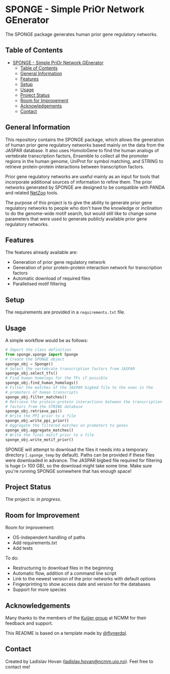 # SPONGE - Simple PriOr Network GEnerator
The SPONGE package generates human prior gene regulatory networks.


## Table of Contents
- [SPONGE - Simple PriOr Network GEnerator](#sponge---simple-prior-network-generator)
  - [Table of Contents](#table-of-contents)
  - [General Information](#general-information)
  - [Features](#features)
  - [Setup](#setup)
  - [Usage](#usage)
  - [Project Status](#project-status)
  - [Room for Improvement](#room-for-improvement)
  - [Acknowledgements](#acknowledgements)
  - [Contact](#contact)
<!-- - [License](#license) -->


## General Information
This repository contains the SPONGE package, which allows the generation 
of human prior gene regulatory networks based mainly on the data from 
the JASPAR database. It also uses HomoloGene to find the human analogs 
of vertebrate transcription factors, Ensemble to collect all the 
promoter regions in the human genome, UniProt for symbol matching, and
STRING to retrieve protein-protein interactions between transcription
factors.

Prior gene regulatory networks are useful mainly as an input for tools
that incorporate additional sources of information to refine them.
The prior networks generated by SPONGE are designed to be compatible
with PANDA and related [NetZoo](https://github.com/netZoo/netZooPy) 
tools.

The purpose of this project is to give the ability to generate prior 
gene regulatory networks to people who don't have the knowledge or 
inclination to do the genome-wide motif search, but would still like
to change some parameters that were used to generate publicly available
prior gene regulatory networks.


## Features
The features already available are:
- Generation of prior gene regulatory network
- Generation of prior protein-protein interaction network for
  transcription factors
- Automatic download of required files
- Parallelised motif filtering


## Setup
The requirements are provided in a `requirements.txt` file.


## Usage
A simple workflow would be as follows:

``` python
# Import the class definition
from sponge.sponge import Sponge
# Create the SPONGE object
sponge_obj = Sponge()
# Select the vertebrate transcription factors from JASPAR
sponge_obj.select_tfs()
# Find human homologs for the TFs if possible
sponge_obj.find_human_homologs()
# Filter the matches of the JASPAR bigbed file to the ones in the
# promoters of human transcripts
sponge_obj.filter_matches()
# Retrieve the protein-protein interactions between the transcription
# factors from the STRING database
sponge_obj.retrieve_ppi()
# Write the PPI prior to a file
sponge_obj.write_ppi_prior()
# Aggregate the filtered matches on promoters to genes
sponge_obj.aggregate_matches()
# Write the final motif prior to a file
sponge_obj.write_motif_prior()
```

SPONGE will attempt to download the files it needs into a temporary 
directory (`.sponge_temp` by default). Paths can be provided if these
files were downloaded in advance. The JASPAR bigbed file required for
filtering is huge (> 100 GB), so the download might take some time. Make
sure you're running SPONGE somewhere that has enough space!


## Project Status
The project is: _in progress_.


## Room for Improvement
Room for improvement:
- OS-independent handling of paths
- Add requirements.txt
- Add tests

To do:
- Restructuring to download files in the beginning
- Automatic flow, addition of a command line script
- Link to the newest version of the prior networks with default options
- Fingerprinting to show access date and version for the databases
- Support for more species


## Acknowledgements
Many thanks to the members of the 
[Kuijjer group](https://www.kuijjerlab.org/) 
at NCMM for their feedback and support.

This README is based on a template made by 
[@flynerdpl](https://www.flynerd.pl/).


## Contact

Created by Ladislav Hovan (ladislav.hovan@ncmm.uio.no).
Feel free to contact me!


<!-- ## License -->
<!-- This project is open source and available under the [... License](). -->